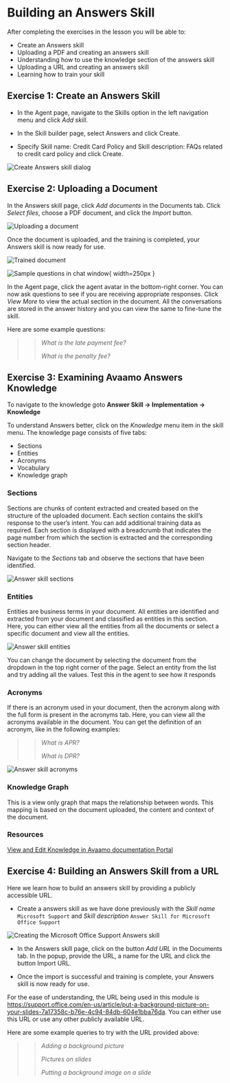 # Building an Answers Skill

After completing the exercises in the lesson you will be able to:

- Create an Answers skill
- Uploading a PDF and creating an answers skill
- Understanding how to use the knowledge section of the answers skill
- Uploading a URL and creating an answers skill
- Learning how to train your skill

## Exercise 1: Create an Answers Skill

- In the Agent page, navigate to the Skills option in the left navigation menu and click _Add skill_.

- In the Skill builder page, select Answers and click Create.

- Specify Skill name: Credit Card Policy and Skill description: FAQs related to credit card policy and click Create.

![Create Answers skill dialog](contents/my-agent/answers/images/create-answer-skill-dialog.png)

## Exercise 2: Uploading a Document

In the Answers skill page, click _Add documents_ in the Documents tab. Click _Select files_, choose a PDF document,
and click the _Import_ button.

![Uploading a document](contents/my-agent/answers/images/uploaded-document.png)

Once the document is uploaded, and the training is completed,
your Answers skill is now ready for use.

![Trained document](contents/my-agent/answers/images/uploaded-document.png)

![Sample questions in chat window](contents/my-agent/answers/images/answers-chat-window.png){ width=250px }

In the Agent page, click the agent avatar in the bottom-right corner. You can now ask questions to see
if you are receiving appropriate responses. Click _View More_ to view the actual section in the document.
All the conversations are stored in the answer history and you can view the same to fine-tune the skill.

Here are some example questions:

>> _What is the late payment fee?_
>>
>> _What is the penalty fee?_

## Exercise 3: Examining Avaamo Answers Knowledge

To navigate to the knowledge goto **Answer Skill -> Implementation -> Knowledge**

To understand Answers better, click on the _Knowledge_ menu item in the skill menu.
The knowledge page consists of five tabs:

- Sections
- Entities
- Acronyms
- Vocabulary
- Knowledge graph

### Sections

Sections are chunks of content extracted and created based on the structure of the uploaded document.
Each section contains the skill’s response to the user’s intent.
You can add additional training data as required.
Each section is displayed with a breadcrumb that indicates the page number from which the section is extracted and
the corresponding section header.

Navigate to the _Sections_ tab and observe the sections that have been identified.

![Answer skill sections](contents/my-agent/answers/images/answers-section.png)

### Entities

Entities are business terms in your document. All entities are identified and extracted from your document
and classified as entities in this section. Here, you can either view all the entities from all the documents
or select a specific document and view all the entities.

![Answer skill entities](contents/my-agent/answers/images/answers-entities.png)

You can change the document by selecting the document from the dropdown in the top right corner of the page.
Select an entity from the list and try adding all the values.
Test this in the agent to see how it responds

### Acronyms

If there is an acronym used in your document, then the acronym along with the full form is present in the acronyms tab.
Here, you can view all the acronyms available in the document.
You can get the definition of an acronym, like in the following examples:

>> _What is APR?_
>>
>> _What is DPR?_


![Answer skill acronyms](contents/my-agent/answers/images/answers-acronyms.png)

### Knowledge Graph

This is a view only graph that maps the relationship between words. This mapping is based on the document uploaded,
the content and context of the document.

### Resources

[View and Edit Knowledge in Avaamo documentation Portal](https://docs.avaamo.com/v5/how-to/build-skills/create-skill/using-avaamo-answers-1/manage-avaamo-answers-1/view-and-edit-knowledge)

## Exercise 4: Building an Answers Skill from a URL

Here we learn how to build an answers skill by providing a publicly accessible URL. 

- Create a answers skill as we have done previously with the _Skill name_ `Microsoft Support`
and _Skill description_ `Answer Skill for Microsoft Office Support`

![Creating the _Microsoft Office Support Answers_ skill](contents/my-agent/answers/images/answers-ms-support.png)

- In the Answers skill page, click on the button _Add URL_ in the Documents tab. In the popup, provide the URL,
a name for the URL and click the button Import URL.

- Once the import is successful and training is complete,
your Answers skill is now ready for use.

For the ease of understanding, the URL being used in this module is
https://support.office.com/en-us/article/put-a-background-picture-on-your-slides-7a17358c-b76e-4c94-84db-604e1bba76da.
You can either use this URL or use any other publicly available URL.

Here are some example queries to try with the URL provided above:

>> _Adding a background picture_
>>
>> _Pictures on slides_
>>
>> _Putting a background image on a slide_

